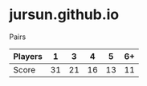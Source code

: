 # jursun.github.io
Pairs

Players | 1 | 3 | 4 | 5 | 6+
--- | --- | --- | --- |--- |--- 
Score | 31 | 21 | 16 | 13 | 11

